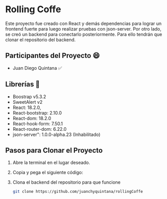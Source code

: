 # Rolling Coffe

Este proyecto fue creado con React y demás dependencias para lograr un frontend fuerte para luego realizar pruebas con json-server. Por otro lado, se creó un backend para conectarlo posteriormente. Para ello tendrán que clonar el repositorio del backend.

## Participantes del Proyecto 😄
- Juan Diego Quintana ✅

## Librerías 📖
- Boostrap v5.3.2
- SweetAlert v2
- React: 18.2.0,
- React-bootstrap: 2.10.0
- React-dom: 18.2.0
- React-hook-form: 7.50.1
- React-router-dom: 6.22.0
- json-server": 1.0.0-alpha.23 (Inhabilitado)

## Pasos para Clonar el Proyecto
1. Abre la terminal en el lugar deseado.
2. Copia y pega el siguiente código:
3. Clona el backend del repositorio para que funcione

   ```bash
   git clone https://github.com/juanchyquintana/rollingCoffe

